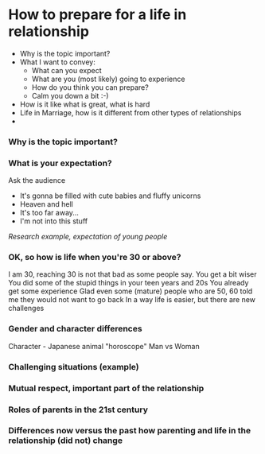 How to prepare for a life in relationship
========================
- Why is the topic important?
- What I want to convey:
    - What can you expect
    - What are you (most likely) going to experience
    - How do you think you can prepare?
    - Calm you down a bit :-)
- How is it like what is great, what is hard
- Life in Marriage, how is it different from  other types of relationships
- 

### Why is the topic important? 


### What is your expectation? 

Ask the audience
- It's gonna be filled with cute babies and fluffy unicorns
- Heaven and hell
- It's too far away... 
- I'm not into this stuff

_*Research example, expectation of young people*_




### OK, so how is life when you're 30 or above?
I am 30, reaching 30 is not that bad as some people say.
You get a bit wiser
You did some of the stupid things in your teen years and 20s
You already get some experience
Glad even some (mature) people who are 50, 60 told me they would not want to go back
In a way life is easier, but there are new challenges

### Gender and character differences
Character - Japanese animal "horoscope" 
Man vs Woman

### Challenging situations (example)

### Mutual respect, important part of the relationship

### Roles of parents in the 21st century

### Differences now versus the past how parenting and life in the relationship (did not) change 
